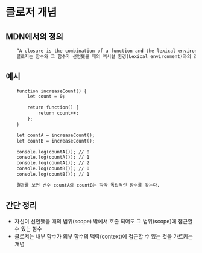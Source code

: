 # 클로저 개념

## MDN에서의 정의
```html
    “A closure is the combination of a function and the lexical environment within which that function was declared.”
    클로저는 함수와 그 함수가 선언됐을 때의 렉시컬 환경(Lexical environment)과의 조합이다.
```

## 예시
```html
    function increaseCount() {
        let count = 0;

        return function() {
            return count++;
        };
    }

    let countA = increaseCount();
    let countB = increaseCount();

    console.log(countA()); // 0
    console.log(countA()); // 1
    console.log(countA()); // 2
    console.log(countB()); // 0
    console.log(countB()); // 1

    결과를 보면 변수 countA와 countB는 각각 독립적인 함수를 갖는다.
```

## 간단 정리
- 자신이 선언됐을 때의 범위(scope) 밖에서 호출 되어도 그 범위(scope)에 접근할 수 있는 함수
- 클로저는 내부 함수가 외부 함수의 맥락(context)에 접근할 수 있는 것을 가르키는 개념